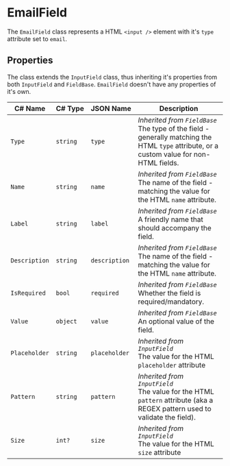 # EmailField

The `EmailField` class represents a HTML `<input />` element with it's `type` attribute set to `email`. 

## Properties

The class extends the `InputField` class, thus inheriting it's properties from both `InputField` and `FieldBase`. `EmailField` doesn't have any properties of it's own.

| C#&nbsp;Name | C#&nbsp;Type  | JSON&nbsp;Name | Description                                                 |
|---------|----------|-----------|-------------------------------------------------------------|
| `Type`  | `string` | `type` | *Inherited from `FieldBase`*<br />The type of the field - generally matching the HTML `type` attribute, or a custom value for non-HTML fields. |
|  `Name`  | `string` | `name` | *Inherited from `FieldBase`*<br />The name of the field - matching the value for the HTML `name` attribute. |
|  `Label`  | `string` | `label` | *Inherited from `FieldBase`*<br />A friendly name that should accompany the field. |
|  `Description`  | `string` | `description` | *Inherited from `FieldBase`*<br />The name of the field - matching the value for the HTML `name` attribute. |
|  `IsRequired`  | `bool` | `required` | *Inherited from `FieldBase`*<br />Whether the field is required/mandatory. |
|  `Value`  | `object` | `value` | *Inherited from `FieldBase`*<br />An optional value of the field. |
| `Placeholder`  | `string` | `placeholder` | *Inherited from `InputField`*<br />The value for the HTML `placeholder` attribute |
| `Pattern`  | `string` | `pattern` | *Inherited from `InputField`*<br />The value for the HTML `pattern` attribute (aka a REGEX pattern used to validate the field). |
| `Size`  | `int?` | `size` | *Inherited from `InputField`*<br />The value for the HTML `size` attribute |